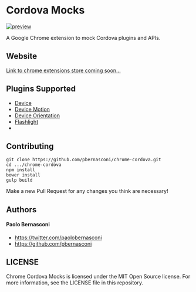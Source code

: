 Cordova Mocks
==============

[![preview](https://github.com/pbernasconi/chrome-cordova/blob/master/src/images/icon-38-on.png)]()


A Google Chrome extension to mock Cordova plugins and APIs. 

## Website

[Link to chrome extensions store coming soon...]()


## Plugins Supported

- [Device]()
- [Device Motion]()
- [Device Orientation]()
- [Flashlight]()
- 

## Contributing


```
git clone https://github.com/pbernasconi/chrome-cordova.git
cd .../chrome-cordova
npm install
bower install
gulp build
```

Make a new Pull Request for any changes you think are necessary!


## Authors

#### Paolo Bernasconi

- https://twitter.com/paolobernasconi
- https://github.com/pbernasconi


## LICENSE

Chrome Cordova Mocks is licensed under the MIT Open Source license. For more information, see the LICENSE file in this repository.
